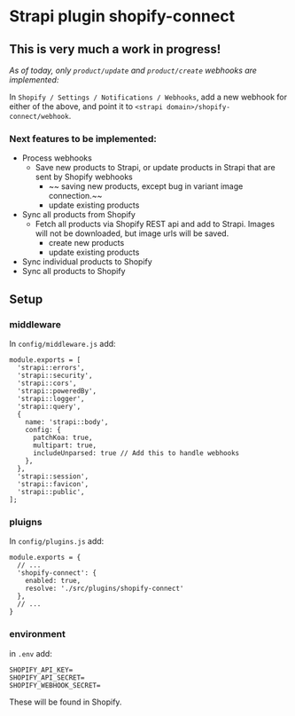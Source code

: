 # Strapi plugin shopify-connect

## This is very much a work in progress!

*As of today, only `product/update` and `product/create` webhooks are implemented:*

In `Shopify / Settings / Notifications / Webhooks`, add a new webhook for either of the above, and point it to `<strapi domain>/shopify-connect/webhook`. 

### Next features to be implemented:

- Process webhooks
  - Save new products to Strapi, or update products in Strapi that are sent by Shopify webhooks
    - ~~ saving new products, except bug in variant image connection.~~
    - update existing products
- Sync all products from Shopify
  - Fetch all products via Shopify REST api and add to Strapi. Images will not be downloaded, but image urls will be saved.
    - create new products
    - update existing products
- Sync individual products to Shopify
- Sync all products to Shopify

## Setup

### middleware

In `config/middleware.js` add:

```
module.exports = [
  'strapi::errors',
  'strapi::security',
  'strapi::cors',
  'strapi::poweredBy',
  'strapi::logger',
  'strapi::query',
  {
    name: 'strapi::body',
    config: {
      patchKoa: true,
      multipart: true,
      includeUnparsed: true // Add this to handle webhooks
    },
  },
  'strapi::session',
  'strapi::favicon',
  'strapi::public',
];
```

### pluigns

In `config/plugins.js` add:

```
module.exports = {
  // ...
  'shopify-connect': {
    enabled: true,
    resolve: './src/plugins/shopify-connect'
  },
  // ...
}
```

### environment

in `.env` add:

```
SHOPIFY_API_KEY=
SHOPIFY_API_SECRET=
SHOPIFY_WEBHOOK_SECRET=
```

These will be found in Shopify.